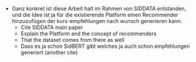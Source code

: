 * Ganz konkret ist diese Arbeit halt im Rahmen von SIDDATA entstanden, und die Idee ist ja für die existierende Platform einen Recommender hinzuzufügen der kurs-empfehlungen nach wunsch generieren kann. 
	* Cite SIDDATA main paper
	* Explain the Platform and the concept of recommenders
	* That the dataset comes from there as well
	* Dass es ja schon SidBERT gibt welches ja auch schon empfehlungen generiert (another cite)